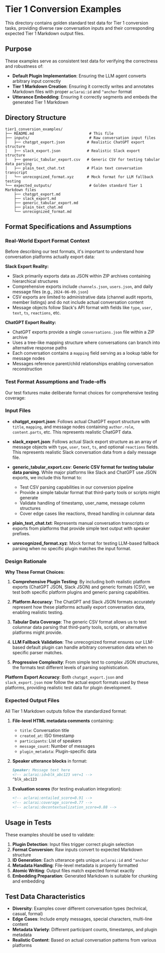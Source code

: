 # Tier 1 Conversion Examples

This directory contains golden standard test data for Tier 1 conversion tasks, providing diverse raw conversation inputs and their corresponding expected Tier 1 Markdown output files.

## Purpose

These examples serve as consistent test data for verifying the correctness and robustness of:

- **Default Plugin Implementation**: Ensuring the LLM agent converts arbitrary input correctly
- **Tier 1 Markdown Creation**: Ensuring it correctly writes and annotates Markdown files with proper `aclarai:id` and `^anchor` format
- **Utterance Embedding**: Ensuring it correctly segments and embeds the generated Tier 1 Markdown

## Directory Structure

```
tier1_conversion_examples/
├── README.md                         # This file
├── inputs/                           # Raw conversation input files
│   ├── chatgpt_export.json          # Realistic ChatGPT export structure
│   ├── slack_export.json            # Realistic Slack export structure  
│   ├── generic_tabular_export.csv   # Generic CSV for testing tabular data parsing
│   ├── plain_text_chat.txt          # Plain text conversation transcript
│   └── unrecognized_format.xyz      # Mock format for LLM fallback testing
└── expected_outputs/                 # Golden standard Tier 1 Markdown files
    ├── chatgpt_export.md
    ├── slack_export.md
    ├── generic_tabular_export.md
    ├── plain_text_chat.md
    └── unrecognized_format.md
```

## Format Specifications and Assumptions

### Real-World Export Format Context

Before describing our test formats, it's important to understand how conversation platforms actually export data:

**Slack Export Reality:**
- Slack primarily exports data as JSON within ZIP archives containing hierarchical structures
- Comprehensive exports include `channels.json`, `users.json`, and daily message files (e.g., `2024-06-09.json`)
- CSV exports are limited to administrative data (channel audit reports, member listings) and do not include actual conversation content
- Message objects follow Slack's API format with fields like `type`, `user`, `text`, `ts`, `reactions`, etc.

**ChatGPT Export Reality:**
- ChatGPT exports provide a single `conversations.json` file within a ZIP archive
- Uses a tree-like mapping structure where conversations can branch into alternative response paths
- Each conversation contains a `mapping` field serving as a lookup table for message nodes
- Messages reference parent/child relationships enabling conversation reconstruction

### Test Format Assumptions and Trade-offs

Our test fixtures make deliberate format choices for comprehensive testing coverage:

### Input Files

- **chatgpt_export.json**: Follows actual ChatGPT export structure with `title`, `mapping`, and message nodes containing `author.role`, `content.parts`, etc. This represents realistic ChatGPT data.

- **slack_export.json**: Follows actual Slack export structure as an array of message objects with `type`, `user`, `text`, `ts`, and optional `reactions` fields. This represents realistic Slack conversation data from a daily message file.

- **generic_tabular_export.csv**: **Generic CSV format for testing tabular data parsing**. While major platforms like Slack and ChatGPT use JSON exports, we include this format to:
  - Test CSV parsing capabilities in our conversion pipeline
  - Provide a simple tabular format that third-party tools or scripts might generate
  - Validate handling of timestamp, user_name, message column structures
  - Cover edge cases like reactions, thread handling in columnar data

- **plain_text_chat.txt**: Represents manual conversation transcripts or exports from platforms that provide simple text output with speaker prefixes.

- **unrecognized_format.xyz**: Mock format for testing LLM-based fallback parsing when no specific plugin matches the input format.

### Design Rationale

**Why These Format Choices:**

1. **Comprehensive Plugin Testing**: By including both realistic platform exports (ChatGPT JSON, Slack JSON) and generic formats (CSV), we test both specific platform plugins and generic parsing capabilities.

2. **Platform Accuracy**: The ChatGPT and Slack JSON formats accurately represent how these platforms actually export conversation data, enabling realistic testing.

3. **Tabular Data Coverage**: The generic CSV format allows us to test columnar data parsing that third-party tools, scripts, or alternative platforms might provide.

4. **LLM Fallback Validation**: The unrecognized format ensures our LLM-based default plugin can handle arbitrary conversation data when no specific parser matches.

5. **Progressive Complexity**: From simple text to complex JSON structures, the formats test different levels of parsing sophistication.

**Platform Export Accuracy**: Both `chatgpt_export.json` and `slack_export.json` now follow the actual export formats used by these platforms, providing realistic test data for plugin development.

### Expected Output Files
All Tier 1 Markdown outputs follow the standardized format:

1. **File-level HTML metadata comments** containing:
   - `title`: Conversation title
   - `created_at`: ISO timestamp
   - `participants`: List of speakers
   - `message_count`: Number of messages
   - `plugin_metadata`: Plugin-specific data

2. **Speaker utterance blocks** in format:
   ```markdown
   Speaker: Message text here
   <!-- aclarai:id=blk_abc123 ver=1 -->
   ^blk_abc123
   ```

3. **Evaluation scores** (for testing evaluation integration):
   ```markdown
   <!-- aclarai:entailed_score=0.91 -->
   <!-- aclarai:coverage_score=0.77 -->
   <!-- aclarai:decontextualization_score=0.88 -->
   ```

## Usage in Tests

These examples should be used to validate:

1. **Plugin Detection**: Input files trigger correct plugin selection
2. **Format Conversion**: Raw inputs convert to expected Markdown structure
3. **ID Generation**: Each utterance gets unique `aclarai:id` and `^anchor`
4. **Metadata Handling**: File-level metadata is properly formatted
5. **Atomic Writing**: Output files match expected format exactly
6. **Embedding Preparation**: Generated Markdown is suitable for chunking and embedding

## Test Data Characteristics

- **Diversity**: Examples cover different conversation types (technical, casual, formal)
- **Edge Cases**: Include empty messages, special characters, multi-line content
- **Metadata Variety**: Different participant counts, timestamps, and plugin metadata
- **Realistic Content**: Based on actual conversation patterns from various platforms
